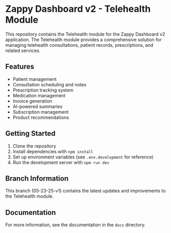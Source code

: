 # Zappy Dashboard v2 - Telehealth Module

This repository contains the Telehealth module for the Zappy Dashboard v2 application. The Telehealth module provides a comprehensive solution for managing telehealth consultations, patient records, prescriptions, and related services.

## Features

- Patient management
- Consultation scheduling and notes
- Prescription tracking system
- Medication management
- Invoice generation
- AI-powered summaries
- Subscription management
- Product recommendations

## Getting Started

1. Clone the repository
2. Install dependencies with `npm install`
3. Set up environment variables (see `.env.development` for reference)
4. Run the development server with `npm run dev`

## Branch Information

This branch (05-23-25-v1) contains the latest updates and improvements to the Telehealth module.

## Documentation

For more information, see the documentation in the `docs` directory.
